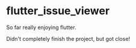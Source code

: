 # flutter_issue_viewer

So far really enjoying flutter. 

Didn't completely finish the project, but got close!